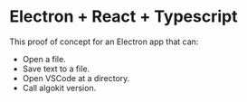 # Electron + React + Typescript

This proof of concept for an Electron app that can:
- Open a file.
- Save text to a file.
- Open VSCode at a directory.
- Call algokit version.

